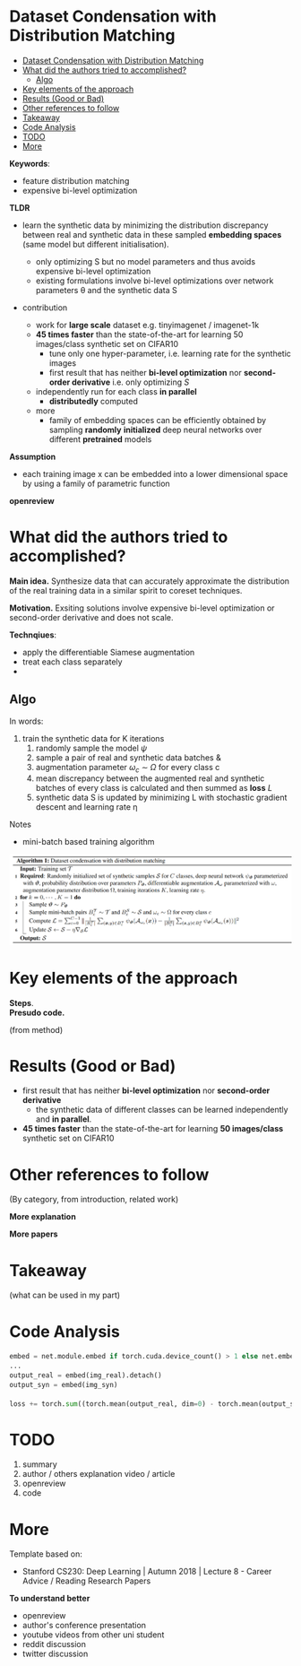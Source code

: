 # Dataset Condensation with Distribution Matching

- [Dataset Condensation with Distribution Matching](#dataset-condensation-with-distribution-matching)
- [What did the authors tried to accomplished?](#what-did-the-authors-tried-to-accomplished)
  - [Algo](#algo)
- [Key elements of the approach](#key-elements-of-the-approach)
- [Results (Good or Bad)](#results-good-or-bad)
- [Other references to follow](#other-references-to-follow)
- [Takeaway](#takeaway)
- [Code Analysis](#code-analysis)
- [TODO](#todo)
- [More](#more)

**Keywords**:
- feature distribution matching
- expensive bi-level optimization

**TLDR**
- learn the synthetic data by minimizing the distribution discrepancy between real and synthetic data in these sampled **embedding spaces** (same model but different initialisation).
  - only optimizing S but no model parameters and thus avoids expensive bi-level optimization
  - existing formulations involve bi-level optimizations over network parameters θ and the synthetic data S

- contribution
  - work for **large scale** dataset e.g. tinyimagenet / imagenet-1k
  - **45 times faster** than the state-of-the-art for learning 50 images/class synthetic set on CIFAR10
    - tune only one hyper-parameter, i.e. learning rate for the synthetic images
    - first result that has neither **bi-level optimization** nor **second-order derivative** i.e. only optimizing $S$
  - independently run for each class **in parallel**
    - **distributedly** computed
  - more
    - family of embedding spaces can be efficiently obtained by sampling **randomly** **initialized** deep neural networks over different **pretrained** models

**Assumption**
- each training image x can be embedded into a lower dimensional space by using a family of parametric function


**openreview**

# What did the authors tried to accomplished?

**Main idea.**  Synthesize data that can accurately approximate the distribution of the real training data in a similar spirit to coreset techniques.

**Motivation.** Exsiting solutions involve expensive bi-level optimization or second-order derivative and does not scale.  

**Technqiues**:
- apply the differentiable Siamese augmentation
- treat each class separately
- 

## Algo

In words:
1. train the synthetic data for K iterations
   1. randomly sample the model $ψ$
   2. sample a pair of real and synthetic data batches & 
   3. augmentation parameter $ω_c$ ∼ $Ω$ for every class c
   4. mean discrepancy between the augmented real and synthetic batches of every class is calculated and then summed as **loss** $L$
   5. synthetic data S is updated by minimizing L with stochastic gradient descent and learning rate η

Notes
- mini-batch based training algorithm

<p align="center">
  <img src="imgs/DM/algo.png" width="800"/>
</p>

# Key elements of the approach

**Steps**.  
**Presudo code.**   

(from method)

# Results (Good or Bad)

- first result that has neither **bi-level optimization** nor **second-order derivative**
  - the synthetic data of different classes can be learned independently and **in parallel**.
- **45 times faster** than the state-of-the-art for learning **50 images/class** synthetic set on CIFAR10


# Other references to follow

(By category, from introduction, related work)

**More explanation**

**More papers**



# Takeaway

(what can be used in my part)

# Code Analysis

```py
embed = net.module.embed if torch.cuda.device_count() > 1 else net.embed # for GPU parallel
...
output_real = embed(img_real).detach()
output_syn = embed(img_syn)

loss += torch.sum((torch.mean(output_real, dim=0) - torch.mean(output_syn, dim=0))**2)
```

# TODO

1. summary
2. author / others explanation video / article
3. openreview
4. code

# More

Template based on:
- Stanford CS230: Deep Learning | Autumn 2018 | Lecture 8 - Career Advice / Reading Research Papers

**To understand better**
- openreview
- author's conference presentation
- youtube videos from other uni student
- reddit discussion
- twitter discussion